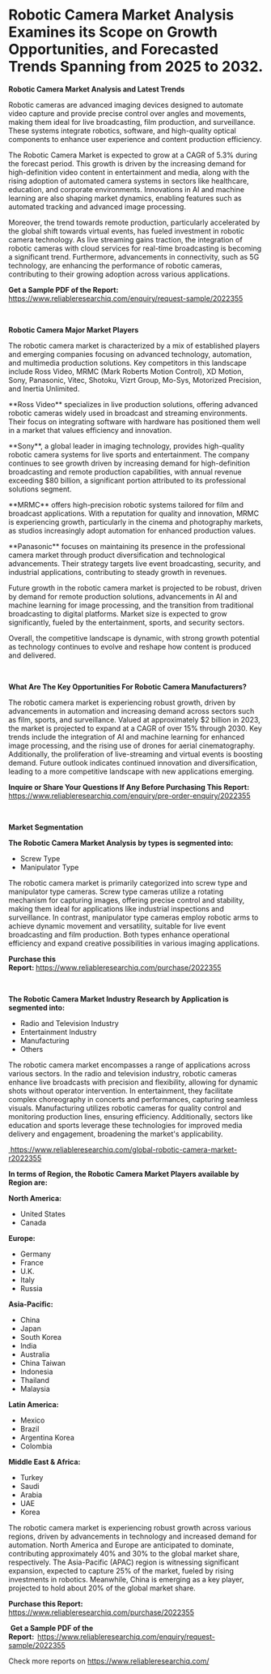 <p><h1>Robotic Camera Market Analysis Examines its Scope on Growth Opportunities, and Forecasted Trends Spanning from 2025 to 2032.</h1></p><p><strong>Robotic Camera Market Analysis and Latest Trends</strong></p>
<p><p>Robotic cameras are advanced imaging devices designed to automate video capture and provide precise control over angles and movements, making them ideal for live broadcasting, film production, and surveillance. These systems integrate robotics, software, and high-quality optical components to enhance user experience and content production efficiency.</p><p>The Robotic Camera Market is expected to grow at a CAGR of 5.3% during the forecast period. This growth is driven by the increasing demand for high-definition video content in entertainment and media, along with the rising adoption of automated camera systems in sectors like healthcare, education, and corporate environments. Innovations in AI and machine learning are also shaping market dynamics, enabling features such as automated tracking and advanced image processing. </p><p>Moreover, the trend towards remote production, particularly accelerated by the global shift towards virtual events, has fueled investment in robotic camera technology. As live streaming gains traction, the integration of robotic cameras with cloud services for real-time broadcasting is becoming a significant trend. Furthermore, advancements in connectivity, such as 5G technology, are enhancing the performance of robotic cameras, contributing to their growing adoption across various applications.</p></p>
<p><strong>Get a Sample PDF of the Report:&nbsp;</strong> <a href="https://www.reliableresearchiq.com/enquiry/request-sample/2022355?utm_campaign=2439&utm_medium=2&utm_source=Github&utm_content=ia&utm_term=12022025&utm_id=robotic-camera">https://www.reliableresearchiq.com/enquiry/request-sample/2022355</a></p>
<p>&nbsp;</p>
<p><strong>Robotic Camera Major Market Players</strong></p>
<p><p>The robotic camera market is characterized by a mix of established players and emerging companies focusing on advanced technology, automation, and multimedia production solutions. Key competitors in this landscape include Ross Video, MRMC (Mark Roberts Motion Control), XD Motion, Sony, Panasonic, Vitec, Shotoku, Vizrt Group, Mo-Sys, Motorized Precision, and Inertia Unlimited.</p><p>**Ross Video** specializes in live production solutions, offering advanced robotic cameras widely used in broadcast and streaming environments. Their focus on integrating software with hardware has positioned them well in a market that values efficiency and innovation.</p><p>**Sony**, a global leader in imaging technology, provides high-quality robotic camera systems for live sports and entertainment. The company continues to see growth driven by increasing demand for high-definition broadcasting and remote production capabilities, with annual revenue exceeding $80 billion, a significant portion attributed to its professional solutions segment.</p><p>**MRMC** offers high-precision robotic systems tailored for film and broadcast applications. With a reputation for quality and innovation, MRMC is experiencing growth, particularly in the cinema and photography markets, as studios increasingly adopt automation for enhanced production values.</p><p>**Panasonic** focuses on maintaining its presence in the professional camera market through product diversification and technological advancements. Their strategy targets live event broadcasting, security, and industrial applications, contributing to steady growth in revenues.</p><p>Future growth in the robotic camera market is projected to be robust, driven by demand for remote production solutions, advancements in AI and machine learning for image processing, and the transition from traditional broadcasting to digital platforms. Market size is expected to grow significantly, fueled by the entertainment, sports, and security sectors.</p><p>Overall, the competitive landscape is dynamic, with strong growth potential as technology continues to evolve and reshape how content is produced and delivered.</p></p>
<p>&nbsp;</p>
<p><strong>What Are The Key Opportunities For Robotic Camera Manufacturers?</strong></p>
<p><p>The robotic camera market is experiencing robust growth, driven by advancements in automation and increasing demand across sectors such as film, sports, and surveillance. Valued at approximately $2 billion in 2023, the market is projected to expand at a CAGR of over 15% through 2030. Key trends include the integration of AI and machine learning for enhanced image processing, and the rising use of drones for aerial cinematography. Additionally, the proliferation of live-streaming and virtual events is boosting demand. Future outlook indicates continued innovation and diversification, leading to a more competitive landscape with new applications emerging.</p></p>
<p><strong>Inquire or Share Your Questions If Any Before Purchasing This Report:</strong> <a href="https://www.reliableresearchiq.com/enquiry/pre-order-enquiry/2022355?utm_campaign=2439&utm_medium=2&utm_source=Github&utm_content=ia&utm_term=12022025&utm_id=robotic-camera">https://www.reliableresearchiq.com/enquiry/pre-order-enquiry/2022355</a></p>
<p>&nbsp;</p>
<p><strong>Market Segmentation</strong></p>
<p><strong>The Robotic Camera Market Analysis by types is segmented into:</strong></p>
<p><ul><li>Screw Type</li><li>Manipulator Type</li></ul></p>
<p><p>The robotic camera market is primarily categorized into screw type and manipulator type cameras. Screw type cameras utilize a rotating mechanism for capturing images, offering precise control and stability, making them ideal for applications like industrial inspections and surveillance. In contrast, manipulator type cameras employ robotic arms to achieve dynamic movement and versatility, suitable for live event broadcasting and film production. Both types enhance operational efficiency and expand creative possibilities in various imaging applications.</p></p>
<p><strong>Purchase this Report:&nbsp;</strong><a href="https://www.reliableresearchiq.com/purchase/2022355?utm_campaign=2439&utm_medium=2&utm_source=Github&utm_content=ia&utm_term=12022025&utm_id=robotic-camera">https://www.reliableresearchiq.com/purchase/2022355</a></p>
<p>&nbsp;</p>
<p><strong>The Robotic Camera Market Industry Research by Application is segmented into:</strong></p>
<p><ul><li>Radio and Television Industry</li><li>Entertainment Industry</li><li>Manufacturing</li><li>Others</li></ul></p>
<p><p>The robotic camera market encompasses a range of applications across various sectors. In the radio and television industry, robotic cameras enhance live broadcasts with precision and flexibility, allowing for dynamic shots without operator intervention. In entertainment, they facilitate complex choreography in concerts and performances, capturing seamless visuals. Manufacturing utilizes robotic cameras for quality control and monitoring production lines, ensuring efficiency. Additionally, sectors like education and sports leverage these technologies for improved media delivery and engagement, broadening the market's applicability.</p></p>
<p><a href="https://www.reliableresearchiq.com/global-robotic-camera-market-r2022355?utm_campaign=2439&utm_medium=2&utm_source=Github&utm_content=ia&utm_term=12022025&utm_id=robotic-camera">&nbsp;https://www.reliableresearchiq.com/global-robotic-camera-market-r2022355</a></p>
<p><strong>In terms of Region, the Robotic Camera Market Players available by Region are:</strong></p>
<p>
    <p> <strong> North America: </strong>
        <ul>
            <li>United States</li>
            <li>Canada</li>
        </ul>
        </p> 
    <p> <strong> Europe: </strong>
        <ul>
            <li>Germany</li>
            <li>France</li>
            <li>U.K.</li>
            <li>Italy</li>
            <li>Russia</li>
        </ul>
        </p> 
    <p> <strong> Asia-Pacific: </strong>
        <ul>
            <li>China</li>
            <li>Japan</li>
            <li>South Korea</li>
            <li>India</li>
            <li>Australia</li>
            <li>China Taiwan</li>
            <li>Indonesia</li>
            <li>Thailand</li>
            <li>Malaysia</li>
        </ul>
        </p> 
    <p> <strong> Latin America: </strong>
        <ul>
            <li>Mexico</li>
            <li>Brazil</li>
            <li>Argentina Korea</li>
            <li>Colombia</li>
        </ul>
        </p> 
    <p> <strong> Middle East & Africa: </strong>
        <ul>
            <li>Turkey</li>
            <li>Saudi</li>
            <li>Arabia</li>
            <li>UAE</li>
            <li>Korea</li>
        </ul>
    </p>
    </p>
<p><p>The robotic camera market is experiencing robust growth across various regions, driven by advancements in technology and increased demand for automation. North America and Europe are anticipated to dominate, contributing approximately 40% and 30% to the global market share, respectively. The Asia-Pacific (APAC) region is witnessing significant expansion, expected to capture 25% of the market, fueled by rising investments in robotics. Meanwhile, China is emerging as a key player, projected to hold about 20% of the global market share.</p></p>
<p><strong>Purchase this Report: </strong><a href="https://www.reliableresearchiq.com/purchase/2022355?utm_campaign=2439&utm_medium=2&utm_source=Github&utm_content=ia&utm_term=12022025&utm_id=robotic-camera">https://www.reliableresearchiq.com/purchase/2022355</a></p>
<p>&nbsp;<strong>Get a Sample PDF of the Report:&nbsp;&nbsp;</strong><a href="https://www.reliableresearchiq.com/enquiry/request-sample/2022355?utm_campaign=2439&utm_medium=2&utm_source=Github&utm_content=ia&utm_term=12022025&utm_id=robotic-camera">https://www.reliableresearchiq.com/enquiry/request-sample/2022355</a></p>
<p><strong></strong></p>
<p>Check more reports on <a href="https://www.reliableresearchiq.com/?utm_campaign=2439&utm_medium=2&utm_source=Github&utm_content=ia&utm_term=12022025&utm_id=robotic-camera">https://www.reliableresearchiq.com/</a></p>